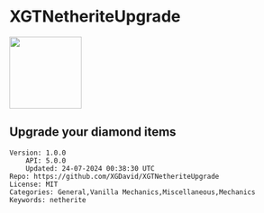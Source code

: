 # XGTNetheriteUpgrade
<img src="https://raw.githubusercontent.com/XGDavid/XGTNetheriteUpgrade/d8e72c5b573813176307c7f6c5885cceb6e03673/netherite.gif" width="128" height="128" />

## Upgrade your diamond items
```properties
Version: 1.0.0
    API: 5.0.0
    Updated: 24-07-2024 00:38:30 UTC
Repo: https://github.com/XGDavid/XGTNetheriteUpgrade
License: MIT
Categories: General,Vanilla Mechanics,Miscellaneous,Mechanics
Keywords: netherite
```
